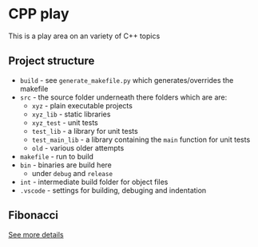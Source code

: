 # CPP play

This is a play area on an variety of C++ topics

## Project structure

- `build` - see `generate_makefile.py` which generates/overrides the makefile
- `src` - the source folder underneath there folders which are are:
  - `xyz` - plain executable projects
  - `xyz_lib` - static libraries
  - `xyz_test` - unit tests
  - `test_lib` - a library for unit tests
  - `test_main_lib` - a library containing the `main` function for unit tests
  - `old` - various older attempts
- `makefile` - run to build
- `bin` - binaries are build here
  - under `debug` and `release`
- `int` - intermediate build folder for object files
- `.vscode` - settings for building, debuging and indentation

## Fibonacci

[See more details](src/fibonacci/README.md)